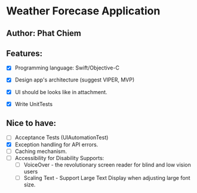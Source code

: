 #  Weather Forecase Application

## Author: Phat Chiem

## Features:
- [x] Programming language: Swift/Objective-C
- [x] Design app's architecture (suggest VIPER, MVP) 
- [x] UI should be looks like in attachment.
- [x] Write UnitTests


## Nice to have: 
- [ ] Acceptance Tests (UIAutomationTest) 
- [x] Exception handling for API errors.
- [ ] Caching mechanism.
- [ ] Accessibility for Disability Supports:
    - [ ] VoiceOver - the revolutionary screen reader for blind and low vision users
    - [ ] Scaling Text - Support Large Text Display when adjusting large font size.
